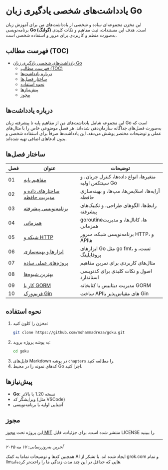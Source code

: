 # یادداشت‌های شخصی یادگیری زبان Go

این مخزن مجموعه‌ای ساده و شخصی از یادداشت‌های من برای آموزش زبان برنامه‌نویسی **Go (گولنگ)** است. هدف این مستندات، ثبت مفاهیم و نکات کلیدی به‌صورت منظم و کاربردی برای مرور و استفاده شخصی است.

## فهرست مطالب (TOC)

- [یادداشت‌های شخصی یادگیری زبان Go](#یادداشتهای-شخصی-یادگیری-زبان-go)
  - [فهرست مطالب (TOC)](#فهرست-مطالب-toc)
  - [درباره یادداشت‌ها](#درباره-یادداشتها)
  - [ساختار فصل‌ها](#ساختار-فصلها)
  - [نحوه استفاده](#نحوه-استفاده)
  - [پیش‌نیازها](#پیشنیازها)
  - [مجوز](#مجوز)

## درباره یادداشت‌ها

این مجموعه شامل یادداشت‌های من از مفاهیم پایه تا پیشرفته زبان Go است که به‌صورت فصل‌های جداگانه سازمان‌دهی شده‌اند. هر فصل موضوعی خاص را با مثال‌های عملی و توضیحات مختصر پوشش می‌دهد. این یادداشت‌ها صرفاً برای استفاده شخصی و بدون ادعاهای اضافی تهیه شده‌اند.

## ساختار فصل‌ها

| فصل | عنوان                                                                                 | توضیحات                                                |
| --- | ------------------------------------------------------------------------------------- | ------------------------------------------------------ |
| 01  | [مفاهیم پایه](chapters/01-basics.md)                                                  | متغیرها، انواع داده‌ها، کنترل جریان، و سینتکس اولیه Go |
| 02  | [ساختارهای داده و مدیریت حافظه](chapters/02-data-structures-and-memory-management.md) | آرایه‌ها، اسلایس‌ها، مپ‌ها، و بهینه‌سازی حافظه         |
| 03  | [برنامه‌نویسی پیشرفته](chapters/03-advanced-programming.md)                           | رابط‌ها، الگوهای طراحی، و تکنیک‌های پیشرفته            |
| 04  | [همزمانی](chapters/04-concurrency.md)                                                 | goroutine‌ها، کانال‌ها، و مدیریت همزمانی               |
| 05  | [شبکه و HTTP](chapters/05-network-and-http.md)                                        | برنامه‌نویسی شبکه، سرور HTTP، و APIها                  |
| 06  | [ابزارها و بهینه‌سازی](chapters/06-tools-and-optimization.md)                         | ابزارهای Go مثل go fmt، تست، و پروفایلینگ              |
| 07  | [پروژه‌های عملی ساده](chapters/07-realworld-basic-projects.md)                        | مثال‌های کاربردی برای تمرین مفاهیم                     |
| 08  | [بهترین شیوه‌ها](chapters/08-best-practices.md)                                       | اصول و نکات کلیدی برای کدنویسی استاندارد               |
| 09  | [کار با GORM](chapters/09-gorm.md)                                                    | مدیریت دیتابیس با کتابخانه GORM                        |
| 10  | [فریم‌ورک Gin](chapters/10-gin.md)                                                    | ساخت APIهای مقیاس‌پذیر با Gin                          |

## نحوه استفاده

1. مخزن را کلون کنید:
   ```bash
   git clone https://github.com/mohammadreza/goku.git
   ```
2. به پوشه پروژه بروید:
   ```bash
   cd goku
   ```
3. فایل‌های Markdown در پوشه `chapters` را مطالعه کنید.
4. کدهای نمونه را در محیط Go اجرا کنید.

## پیش‌نیازها

- **Go**: نسخه 1.20 یا بالاتر
- ویرایشگر کد (مثل VSCode)
- آشنایی اولیه با برنامه‌نویسی

## مجوز

این پروژه تحت [مجوز MIT](LICENSE) منتشر شده است. برای جزئیات، فایل LICENSE را ببینید.

---

_آخرین به‌روزرسانی: ۱۷ مه ۲۰۲۵_

همچنین کد‌ها و توضیحات تماما به کمک AI ایجاد شده اند. با تشکر از grok.com و تمام llm‌هایی که حداقل در این چند مدت زندگی ما را راحت‌تر کرده‌اند.
